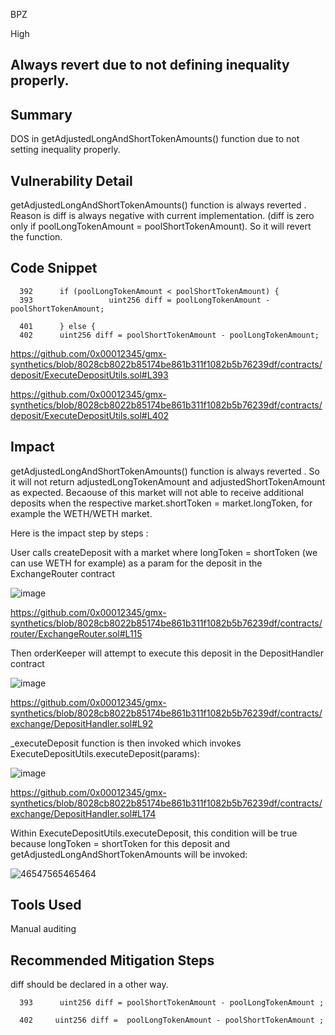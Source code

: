 BPZ

High


## Always revert due to not defining inequality properly. 

## Summary

DOS in getAdjustedLongAndShortTokenAmounts() function due to not setting inequality properly. 


## Vulnerability Detail

getAdjustedLongAndShortTokenAmounts() function is always reverted . Reason is diff is always negative with current implementation. 
(diff is zero only if poolLongTokenAmount = poolShortTokenAmount). So it will revert the function.

## Code Snippet

      392      if (poolLongTokenAmount < poolShortTokenAmount) {
      393                 uint256 diff = poolLongTokenAmount - poolShortTokenAmount;
   
      401      } else {
      402      uint256 diff = poolShortTokenAmount - poolLongTokenAmount;
   
   
https://github.com/0x00012345/gmx-synthetics/blob/8028cb8022b85174be861b311f1082b5b76239df/contracts/deposit/ExecuteDepositUtils.sol#L393

https://github.com/0x00012345/gmx-synthetics/blob/8028cb8022b85174be861b311f1082b5b76239df/contracts/deposit/ExecuteDepositUtils.sol#L402

## Impact
getAdjustedLongAndShortTokenAmounts() function is always reverted . So it will not return adjustedLongTokenAmount and adjustedShortTokenAmount
as expected. Becaouse of this market will not able to receive additional deposits when the respective market.shortToken = market.longToken,
for example the WETH/WETH market.

Here is the impact step by steps :

User calls createDeposit with a market where longToken = shortToken (we can use WETH for example) as a param for the deposit in the
ExchangeRouter contract

![image](https://user-images.githubusercontent.com/118436384/227443003-c926ea16-c32c-4dc6-8645-2a5fa9801081.png)

https://github.com/0x00012345/gmx-synthetics/blob/8028cb8022b85174be861b311f1082b5b76239df/contracts/router/ExchangeRouter.sol#L115

Then orderKeeper will attempt to execute this deposit in the DepositHandler contract

![image](https://user-images.githubusercontent.com/118436384/227443982-2df66b97-99ad-47a3-874c-8c7c364cd65e.png)

https://github.com/0x00012345/gmx-synthetics/blob/8028cb8022b85174be861b311f1082b5b76239df/contracts/exchange/DepositHandler.sol#L92

_executeDeposit function is then invoked which invokes ExecuteDepositUtils.executeDeposit(params):

![image](https://user-images.githubusercontent.com/118436384/227445886-1b35d296-84d0-43ce-ba0a-4ae9da13c29c.png)

https://github.com/0x00012345/gmx-synthetics/blob/8028cb8022b85174be861b311f1082b5b76239df/contracts/exchange/DepositHandler.sol#L174

Within  ExecuteDepositUtils.executeDeposit, this condition will be true because   longToken = shortToken for this deposit and
getAdjustedLongAndShortTokenAmounts will be invoked:

![46547565465464](https://user-images.githubusercontent.com/118436384/227447434-a934d9a6-f72b-418e-a009-3b39c0b84d7a.PNG)








## Tools Used

Manual auditing 

## Recommended Mitigation Steps

diff should be declared in a other way. 

      393      uint256 diff = poolShortTokenAmount - poolLongTokenAmount ;
 
      402     uint256 diff =  poolLongTokenAmount - poolShortTokenAmount ;



